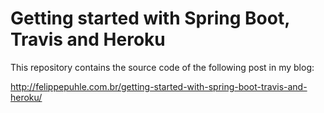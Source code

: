 # Getting started with Spring Boot, Travis and Heroku

This repository contains the source code of the following post in my blog:

http://felippepuhle.com.br/getting-started-with-spring-boot-travis-and-heroku/